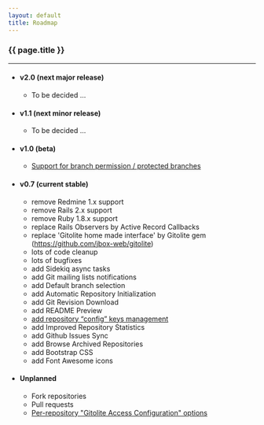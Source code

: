 ```yaml
---
layout: default
title: Roadmap
---
```


### {{ page.title }}
***

<div id="roadmap" markdown="1">

* #### v2.0 (next major release)

  * To be decided ...

* #### v1.1 (next minor release)

  * To be decided ...

* #### v1.0 (beta)

  * [Support for branch permission / protected branches](https://github.com/jbox-web/redmine_git_hosting/issues/86)

* #### v0.7 (current stable)

  * remove Redmine 1.x support
  * remove Rails 2.x support
  * remove Ruby 1.8.x support
  * replace Rails Observers by Active Record Callbacks
  * replace 'Gitolite home made interface' by Gitolite gem (https://github.com/jbox-web/gitolite)
  * lots of code cleanup
  * lots of bugfixes
  * add Sidekiq async tasks
  * add Git mailing lists notifications
  * add Default branch selection
  * add Automatic Repository Initialization
  * add Git Revision Download
  * add README Preview
  * [add repository “config” keys management](https://github.com/jbox-web/redmine_git_hosting/issues/78)
  * add Improved Repository Statistics
  * add Github Issues Sync
  * add Browse Archived Repositories
  * add Bootstrap CSS
  * add Font Awesome icons

* #### Unplanned

  * Fork repositories
  * Pull requests
  * [Per-repository "Gitolite Access Configuration" options](https://github.com/jbox-web/redmine_git_hosting/issues/100)

</div>

<div id="toc">
</div>
